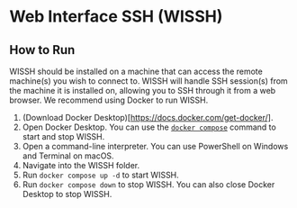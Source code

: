 # Web Interface SSH (WISSH)
## How to Run
WISSH should be installed on a machine that can access the remote machine(s) you wish to connect to. WISSH will handle SSH session(s) from the machine it is installed on, allowing you to SSH through it from a web browser.
We recommend using Docker to run WISSH.
1. (Download Docker Desktop)[https://docs.docker.com/get-docker/].
1. Open Docker Desktop.
You can use the [`docker compose`](https://docs.docker.com/compose/reference/) command to start and stop WISSH.
1. Open a command-line interpreter. You can use PowerShell on Windows and Terminal on macOS.
1. Navigate into the WISSH folder.
1. Run `docker compose up -d` to start WISSH.
1. Run `docker compose down` to stop WISSH.
You can also close Docker Desktop to stop WISSH.
